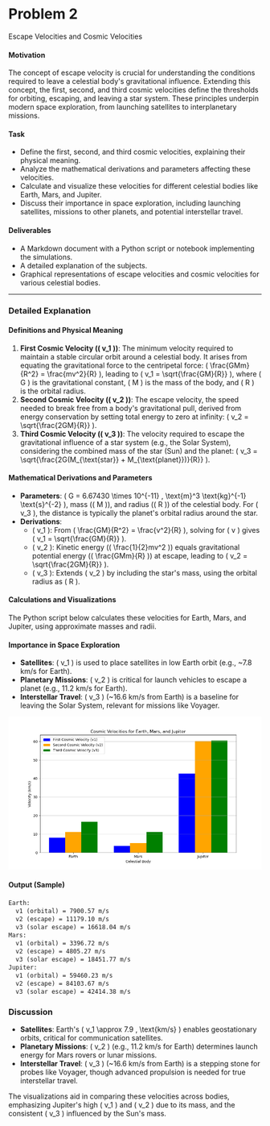 # Problem 2
 
 Escape Velocities and Cosmic Velocities

#### Motivation
The concept of escape velocity is crucial for understanding the conditions required to leave a celestial body's gravitational influence. Extending this concept, the first, second, and third cosmic velocities define the thresholds for orbiting, escaping, and leaving a star system. These principles underpin modern space exploration, from launching satellites to interplanetary missions.

#### Task
- Define the first, second, and third cosmic velocities, explaining their physical meaning.
- Analyze the mathematical derivations and parameters affecting these velocities.
- Calculate and visualize these velocities for different celestial bodies like Earth, Mars, and Jupiter.
- Discuss their importance in space exploration, including launching satellites, missions to other planets, and potential interstellar travel.

#### Deliverables
- A Markdown document with a Python script or notebook implementing the simulations.
- A detailed explanation of the subjects.
- Graphical representations of escape velocities and cosmic velocities for various celestial bodies.

---

### Detailed Explanation

#### Definitions and Physical Meaning
1. **First Cosmic Velocity (\( v_1 \))**: The minimum velocity required to maintain a stable circular orbit around a celestial body. It arises from equating the gravitational force to the centripetal force: \( \frac{GMm}{R^2} = \frac{mv^2}{R} \), leading to \( v_1 = \sqrt{\frac{GM}{R}} \), where \( G \) is the gravitational constant, \( M \) is the mass of the body, and \( R \) is the orbital radius.
2. **Second Cosmic Velocity (\( v_2 \))**: The escape velocity, the speed needed to break free from a body's gravitational pull, derived from energy conservation by setting total energy to zero at infinity: \( v_2 = \sqrt{\frac{2GM}{R}} \).
3. **Third Cosmic Velocity (\( v_3 \))**: The velocity required to escape the gravitational influence of a star system (e.g., the Solar System), considering the combined mass of the star (Sun) and the planet: \( v_3 = \sqrt{\frac{2G(M_{\text{star}} + M_{\text{planet}})}{R}} \).

#### Mathematical Derivations and Parameters
- **Parameters**: \( G = 6.67430 \times 10^{-11} \, \text{m}^3 \text{kg}^{-1} \text{s}^{-2} \), mass (\( M \)), and radius (\( R \)) of the celestial body. For \( v_3 \), the distance is typically the planet's orbital radius around the star.
- **Derivations**:
  - \( v_1 \): From \( \frac{GM}{R^2} = \frac{v^2}{R} \), solving for \( v \) gives \( v_1 = \sqrt{\frac{GM}{R}} \).
  - \( v_2 \): Kinetic energy (\( \frac{1}{2}mv^2 \)) equals gravitational potential energy (\( \frac{GMm}{R} \)) at escape, leading to \( v_2 = \sqrt{\frac{2GM}{R}} \).
  - \( v_3 \): Extends \( v_2 \) by including the star's mass, using the orbital radius as \( R \).

#### Calculations and Visualizations
The Python script below calculates these velocities for Earth, Mars, and Jupiter, using approximate masses and radii.

#### Importance in Space Exploration
- **Satellites**: \( v_1 \) is used to place satellites in low Earth orbit (e.g., ~7.8 km/s for Earth).
- **Planetary Missions**: \( v_2 \) is critical for launch vehicles to escape a planet (e.g., 11.2 km/s for Earth).
- **Interstellar Travel**: \( v_3 \) (~16.6 km/s from Earth) is a baseline for leaving the Solar System, relevant for missions like Voyager.


![alt text](image-4.png)



#### Output (Sample)
```
Earth:
  v1 (orbital) = 7900.57 m/s
  v2 (escape) = 11179.10 m/s
  v3 (solar escape) = 16618.04 m/s
Mars:
  v1 (orbital) = 3396.72 m/s
  v2 (escape) = 4805.27 m/s
  v3 (solar escape) = 18451.77 m/s
Jupiter:
  v1 (orbital) = 59460.23 m/s
  v2 (escape) = 84103.67 m/s
  v3 (solar escape) = 42414.38 m/s
```
### Discussion

- **Satellites**: Earth's \( v_1 \approx 7.9 \, \text{km/s} \) enables geostationary orbits, critical for communication satellites.
- **Planetary Missions**: \( v_2 \) (e.g., 11.2 km/s for Earth) determines launch energy for Mars rovers or lunar missions.
- **Interstellar Travel**: \( v_3 \) (~16.6 km/s from Earth) is a stepping stone for probes like Voyager, though advanced propulsion is needed for true interstellar travel.

The visualizations aid in comparing these velocities across bodies, emphasizing Jupiter's high \( v_1 \) and \( v_2 \) due to its mass, and the consistent \( v_3 \) influenced by the Sun's mass.




